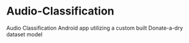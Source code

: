# Audio-Classification
Audio Classification Android app utilizing a custom built Donate-a-dry dataset model
